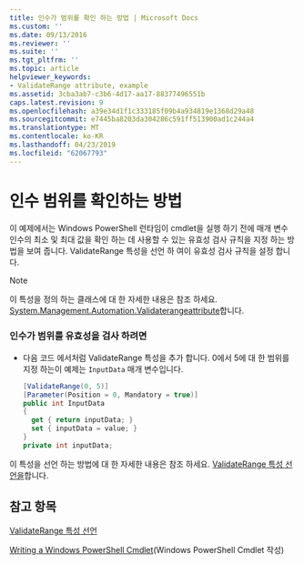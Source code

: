 ```yaml
---
title: 인수가 범위를 확인 하는 방법 | Microsoft Docs
ms.custom: ''
ms.date: 09/13/2016
ms.reviewer: ''
ms.suite: ''
ms.tgt_pltfrm: ''
ms.topic: article
helpviewer_keywords:
- ValidateRange attribute, example
ms.assetid: 3cba3ab7-c3b6-4d17-aa17-88377496551b
caps.latest.revision: 9
ms.openlocfilehash: a39e34d1f1c333185f09b4a934819e1368d29a48
ms.sourcegitcommit: e7445ba8203da304286c591ff513900ad1c244a4
ms.translationtype: MT
ms.contentlocale: ko-KR
ms.lasthandoff: 04/23/2019
ms.locfileid: "62067793"
---
```

# <a name="how-to-validate-an-argument-range"></a>인수 범위를 확인하는 방법

이 예제에서는 Windows PowerShell 런타임이 cmdlet을 실행 하기 전에 매개 변수 인수의 최소 및 최대 값을 확인 하는 데 사용할 수 있는 유효성 검사 규칙을 지정 하는 방법을 보여 줍니다. ValidateRange 특성을 선언 하 여이 유효성 검사 규칙을 설정 합니다.

> [!NOTE]
> 이 특성을 정의 하는 클래스에 대 한 자세한 내용은 참조 하세요. [System.Management.Automation.Validaterangeattribute](/dotnet/api/System.Management.Automation.ValidateRangeAttribute)합니다.

### <a name="to-validate-an-argument-range"></a>인수가 범위를 유효성을 검사 하려면

- 다음 코드 에서처럼 ValidateRange 특성을 추가 합니다. 0에서 5에 대 한 범위를 지정 하는이 예제는 `InputData` 매개 변수입니다.

    ```csharp
    [ValidateRange(0, 5)]
    [Parameter(Position = 0, Mandatory = true)]
    public int InputData
    {
      get { return inputData; }
      set { inputData = value; }
    }
    private int inputData;
    ```

이 특성을 선언 하는 방법에 대 한 자세한 내용은 참조 하세요. [ValidateRange 특성 선언을](./validaterange-attribute-declaration.md)합니다.

## <a name="see-also"></a>참고 항목

[ValidateRange 특성 선언](./validaterange-attribute-declaration.md)

[Writing a Windows PowerShell Cmdlet](./writing-a-windows-powershell-cmdlet.md)(Windows PowerShell Cmdlet 작성)
